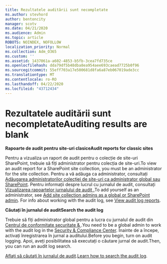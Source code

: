 ```yaml
---
title: Rezultatele auditării sunt necompletate
ms.author: stevhord
author: bentoncity
manager: scotv
ms.date: 04/21/2020
ms.audience: Admin
ms.topic: article
ROBOTS: NOINDEX, NOFOLLOW
localization_priority: Normal
ms.collection: Adm_O365
ms.custom: ''
ms.assetid: 1437061a-a602-4853-b5fb-3cea7fd735ce
ms.openlocfilehash: dda79df5b48dba8ea954aee693caead7725b0f96
ms.sourcegitcommit: 55eff703a17e500681d8fa6a87eb067019ade3cc
ms.translationtype: MT
ms.contentlocale: ro-RO
ms.lasthandoff: 04/22/2020
ms.locfileid: "43712434"
---
```

# <a name="auditing-results-are-blank"></a><span data-ttu-id="8f449-102">Rezultatele auditării sunt necompletate</span><span class="sxs-lookup"><span data-stu-id="8f449-102">Auditing results are blank</span></span>

 <span data-ttu-id="8f449-103">**Rapoarte de audit pentru site-uri clasice**</span><span class="sxs-lookup"><span data-stu-id="8f449-103">**Audit reports for classic sites**</span></span>
  
<span data-ttu-id="8f449-104">Pentru a vizualiza un raport de audit pentru o colecție de site-uri SharePoint, trebuie să fiți administrator pentru colecția de site-uri.</span><span class="sxs-lookup"><span data-stu-id="8f449-104">To view an audit report for a SharePoint site collection, you must be an administrator for the site collection.</span></span> <span data-ttu-id="8f449-105">Pentru a vă adăuga ca administrator, consultați [Adăugarea administratorilor colecției de site-uri ca administrator global sau SharePoint](https://go.microsoft.com/fwlink/?linkid=869390). Pentru informații despre lucrul cu jurnalul de audit, consultați [Vizualizarea rapoartelor jurnalului de audit .](https://go.microsoft.com/fwlink/?linkid=395237)</span><span class="sxs-lookup"><span data-stu-id="8f449-105">To add yourself as an administrator, see [Add site collection admins as a global or SharePoint admin](https://go.microsoft.com/fwlink/?linkid=869390). For info about working with the audit log, see [View audit log reports](https://go.microsoft.com/fwlink/?linkid=395237).</span></span> 
  
 <span data-ttu-id="8f449-106">**Căutați în jurnalul de audit**</span><span class="sxs-lookup"><span data-stu-id="8f449-106">**Search the audit log**</span></span>
  
<span data-ttu-id="8f449-107">Trebuie să fiți administrator global pentru a lucra cu jurnalul de audit din [Centrul de conformitate securitate &amp; ](https://protection.office.com).</span><span class="sxs-lookup"><span data-stu-id="8f449-107">You need to be a global admin to work with the audit log in the [Security &amp; Compliance Center](https://protection.office.com).</span></span> <span data-ttu-id="8f449-108">Înainte de a începe, activați înregistrarea în jurnal a auditului.</span><span class="sxs-lookup"><span data-stu-id="8f449-108">Before you begin, turn on audit logging.</span></span> <span data-ttu-id="8f449-109">Apoi, aveți posibilitatea să executați o căutare jurnal de audit.</span><span class="sxs-lookup"><span data-stu-id="8f449-109">Then, you can run an audit log search.</span></span> 
  
<span data-ttu-id="8f449-110">[Aflați să căutați în jurnalul de audit](https://go.microsoft.com/fwlink/?linkid=708432).</span><span class="sxs-lookup"><span data-stu-id="8f449-110">[Learn how to search the audit log](https://go.microsoft.com/fwlink/?linkid=708432).</span></span>
  

